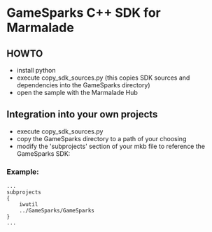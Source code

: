 # GameSparks C++ SDK for Marmalade

## HOWTO

- install python
- execute copy_sdk_sources.py (this copies SDK sources and dependencies into the GameSparks directory)
- open the sample with the Marmalade Hub

## Integration into your own projects

- execute copy_sdk_sources.py
- copy the GameSparks directory to a path of your choosing
- modify the 'subprojects' section of your mkb file to reference the GameSparks SDK:

### Example:

```
...
subprojects
{
    iwutil
    ../GameSparks/GameSparks
}
...
```
